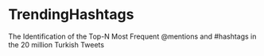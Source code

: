 # TrendingHashtags
The Identification of the Top-N Most Frequent @mentions and #hashtags in the 20 million Turkish Tweets
